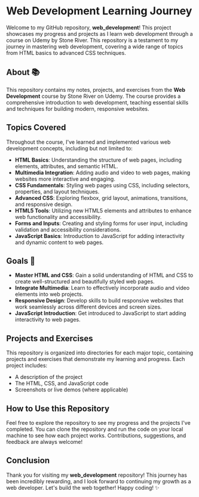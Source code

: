 # Web Development Learning Journey

Welcome to my GitHub repository, **web_development**! This project showcases my progress and projects as I learn web development through a course on Udemy by Stone River. This repository is a testament to my journey in mastering web development, covering a wide range of topics from HTML basics to advanced CSS techniques.

## About 📚

This repository contains my notes, projects, and exercises from the **Web Development** course by Stone River on Udemy. The course provides a comprehensive introduction to web development, teaching essential skills and techniques for building modern, responsive websites.

## Topics Covered

Throughout the course, I've learned and implemented various web development concepts, including but not limited to:

- **HTML Basics**: Understanding the structure of web pages, including elements, attributes, and semantic HTML.
- **Multimedia Integration**: Adding audio and video to web pages, making websites more interactive and engaging.
- **CSS Fundamentals**: Styling web pages using CSS, including selectors, properties, and layout techniques.
- **Advanced CSS**: Exploring flexbox, grid layout, animations, transitions, and responsive design.
- **HTML5 Tools**: Utilizing new HTML5 elements and attributes to enhance web functionality and accessibility.
- **Forms and Inputs**: Creating and styling forms for user input, including validation and accessibility considerations.
- **JavaScript Basics**: Introduction to JavaScript for adding interactivity and dynamic content to web pages.

## Goals 🎯

- **Master HTML and CSS**: Gain a solid understanding of HTML and CSS to create well-structured and beautifully styled web pages.
- **Integrate Multimedia**: Learn to effectively incorporate audio and video elements into web projects.
- **Responsive Design**: Develop skills to build responsive websites that work seamlessly across different devices and screen sizes.
- **JavaScript Introduction**: Get introduced to JavaScript to start adding interactivity to web pages.

## Projects and Exercises

This repository is organized into directories for each major topic, containing projects and exercises that demonstrate my learning and progress. Each project includes:

- A description of the project
- The HTML, CSS, and JavaScript code
- Screenshots or live demos (where applicable)

## How to Use this Repository

Feel free to explore the repository to see my progress and the projects I've completed. You can clone the repository and run the code on your local machine to see how each project works. Contributions, suggestions, and feedback are always welcome!

## Conclusion

Thank you for visiting my **web_development** repository! This journey has been incredibly rewarding, and I look forward to continuing my growth as a web developer. Let's build the web together! Happy coding! ✨
